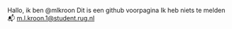Hallo, ik ben @mlkroon
Dit is een github voorpagina
Ik heb niets te melden
📬 m.l.kroon.1@student.rug.nl
